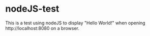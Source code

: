 # nodeJS-test
This is a test using nodeJS to display "Hello World!" when opening http://localhost:8080 on a browser.
